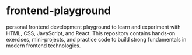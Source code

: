 # frontend-playground
personal frontend development playground to learn and experiment with HTML, CSS, JavaScript, and React. This repository contains hands-on exercises, mini-projects, and practice code to build strong fundamentals in modern frontend technologies.
